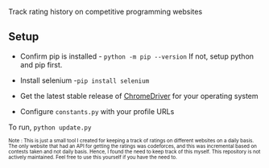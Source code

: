 Track rating history on competitive programming websites

## Setup

- Confirm pip is installed - `python -m pip --version`
  If not, setup python and pip first.

- Install selenium -`pip install selenium`

- Get the latest stable release of [ChromeDriver](https://chromedriver.chromium.org/) for your operating system

- Configure `constants.py` with your profile URLs

To run, `python update.py`

<sup><sub> Note : This is just a small tool I created for keeping a track of ratings on different websites on a daily basis. The only website that had an API for getting the ratings was codeforces, and this was incremental based on contests taken and not daily basis. Hence, I found the need to keep track of this myself. This repository is not actively maintained. Feel free to use this yourself if you have the need to. </sub></sup>
